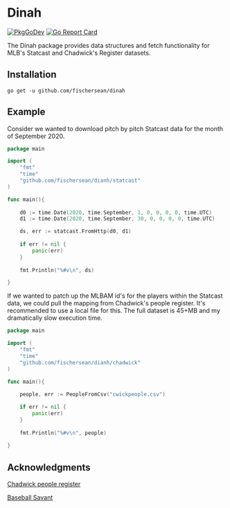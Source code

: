 # Dinah

[![PkgGoDev](https://pkg.go.dev/badge/github.com/fischersean/dinah)](https://pkg.go.dev/github.com/fischersean/dinah) [![Go Report Card](https://goreportcard.com/badge/github.com/fischersean/dinah)](https://goreportcard.com/badge/github.com/fischersean/dinah)

 The Dinah package provides data structures and fetch functionality for MLB's Statcast and Chadwick's Register datasets.

## Installation

`go get -u github.com/fischersean/dinah`

## Example

Consider we wanted to download pitch by pitch Statcast data for the month of September 2020. 

```go
package main

import (
    "fmt"
    "time"
    "github.com/fischersean/dianh/statcast"
)

func main(){
  
    d0 := time.Date(2020, time.September, 1, 0, 0, 0, 0, time.UTC)
    d1 := time.Date(2020, time.September, 30, 0, 0, 0, 0, time.UTC)

    ds, err := statcast.FromHttp(d0, d1)
  
    if err != nil {
        panic(err)
    }
  
    fmt.Println("%#v\n", ds)

}
```

If we wanted to patch up the MLBAM id's for the players within the Statcast data, we could pull the mapping from Chadwick's people register. It's recommended to use a local file for this. The full dataset is 45+MB and my dramatically slow execution time.

```go
package main

import (
    "fmt"
    "time"
    "github.com/fischersean/dianh/chadwick"
)

func main(){
  
    people, err := PeopleFromCsv("cwickpeople.csv")

    if err != nil {
        panic(err)
    }
  
    fmt.Println("%#v\n", people)
  
}
```



## Acknowledgments

[Chadwick people register](https://github.com/chadwickbureau/register)

[Baseball Savant](https://baseballsavant.mlb.com)


